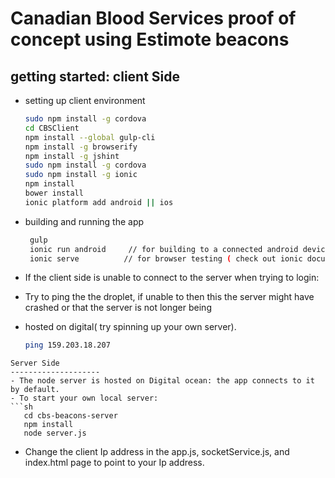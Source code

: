 # Canadian Blood Services proof of concept using Estimote beacons

getting started: client Side
--------------------
- setting up client environment

  ```sh
  sudo npm install -g cordova
  cd CBSClient
  npm install --global gulp-cli 
  npm install -g browserify
  npm install -g jshint
  sudo npm install -g cordova
  sudo npm install -g ionic
  npm install
  bower install
  ionic platform add android || ios
  ```
- building and running the app
  ```sh
   gulp
   ionic run android     // for building to a connected android device via usb
   ionic serve          // for browser testing ( check out ionic documentation)
  ```
- If the client side is unable to connect to the server when trying to login:
- Try to ping the the droplet, if unable to then this the server might have crashed or that the server is not longer being
- hosted on digital( try spinning up your own server).
  ```sh
  ping 159.203.18.207
```
Server Side
--------------------
- The node server is hosted on Digital ocean: the app connects to it by default.
- To start your own local server:
```sh
   cd cbs-beacons-server
   npm install     
   node server.js             
  ```
- Change the client Ip address in the app.js, socketService.js, and index.html page to point to your Ip address.



